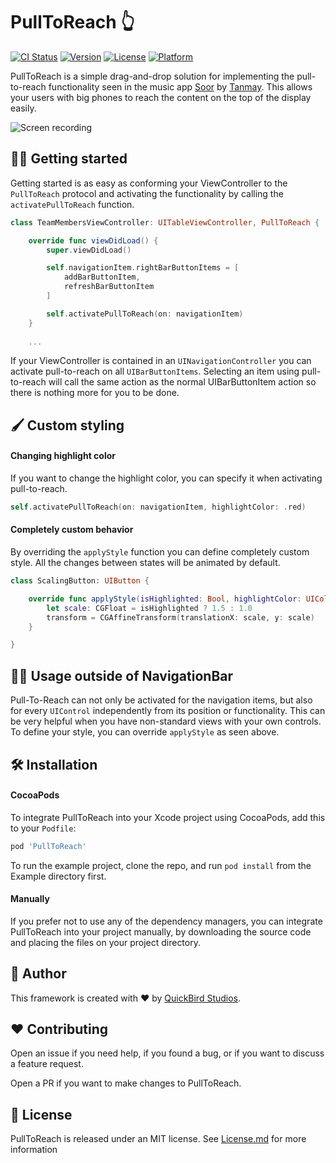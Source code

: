 # PullToReach 👆

[![CI Status](https://img.shields.io/travis/quickbirdstudios/PullToReach.svg?style=flat)](https://travis-ci.org/quickbirdstudios/PullToReach)
[![Version](https://img.shields.io/cocoapods/v/PullToReach.svg?style=flat)](https://cocoapods.org/pods/PullToReach)
[![License](https://img.shields.io/cocoapods/l/PullToReach.svg?style=flat)](https://cocoapods.org/pods/PullToReach)
[![Platform](https://img.shields.io/cocoapods/p/PullToReach.svg?style=flat)](https://cocoapods.org/pods/PullToReach)

PullToReach is a simple drag-and-drop solution for implementing the pull-to-reach functionality seen in the music app [Soor](http://soor.app) by [Tanmay](https://twitter.com/tanmays). This allows your users with big phones to reach the content on the top of the display easily.

![Screen recording](http://quickbirdstudios.com/files/pull-to-reach/pull_to_reach.gif)

## 🏃‍♂️ Getting started

Getting started is as easy as conforming your ViewController to the `PullToReach` protocol and activating the functionality by calling the `activatePullToReach` function.

```swift
class TeamMembersViewController: UITableViewController, PullToReach {

    override func viewDidLoad() {
        super.viewDidLoad()

        self.navigationItem.rightBarButtonItems = [
            addBarButtonItem,
            refreshBarButtonItem
        ]

        self.activatePullToReach(on: navigationItem)
    }
    
    ...
```

If your ViewController is contained in an `UINavigationController` you can activate pull-to-reach on all `UIBarButtonItems`. Selecting an item using pull-to-reach will call the same action as the normal UIBarButtonItem action so there is nothing more for you to be done.

## 🖌 Custom styling

#### Changing highlight color

If you want to change the highlight color, you can specify it when activating pull-to-reach.

```swift
self.activatePullToReach(on: navigationItem, highlightColor: .red)
```

#### Completely custom behavior

By overriding the `applyStyle` function you can define completely custom style. All the changes between states will be animated by default.

```swift
class ScalingButton: UIButton {

    override func applyStyle(isHighlighted: Bool, highlightColor: UIColor) {
        let scale: CGFloat = isHighlighted ? 1.5 : 1.0
        transform = CGAffineTransform(translationX: scale, y: scale)
    }

}
```

## 🚴‍♂️ Usage outside of NavigationBar

Pull-To-Reach can not only be activated for the navigation items, but also for every `UIControl` independently from its position or functionality. This can be very helpful when you have non-standard views with your own controls. To define your style, you can override `applyStyle` as seen above.

## 🛠 Installation

#### CocoaPods

To integrate PullToReach into your Xcode project using CocoaPods, add this to your `Podfile`:

```ruby
pod 'PullToReach'
```

To run the example project, clone the repo, and run `pod install` from the Example directory first.

#### Manually

If you prefer not to use any of the dependency managers, you can integrate PullToReach into your project manually, by downloading the source code and placing the files on your project directory.  

## 👤 Author
This framework is created with ❤️ by [QuickBird Studios](https://quickbirdstudios.com).

## ❤️ Contributing

Open an issue if you need help, if you found a bug, or if you want to discuss a feature request.

Open a PR if you want to make changes to PullToReach.

## 📃 License

PullToReach is released under an MIT license. See [License.md](https://github.com/quickbirdstudios/PullToReach/blob/master/LICENSE) for more information
